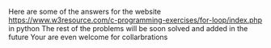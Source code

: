 Here are some of the answers for the website https://www.w3resource.com/c-programming-exercises/for-loop/index.php in python
The rest of the problems will be soon solved and added in the future
Your are even welcome for collarbrations 
